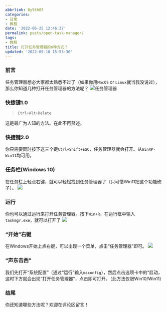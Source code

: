 ```yaml
---
abbrlink: 8y9th87
categories:
- 日常
- 教程
date: '2022-06-25 12:46:37'
permalink: posts/open-task-manager/
tags:
- 教程
title: 打开任务管理器的n种方式？
updated: '2022-09-18 15:53:36'
---
```

### 前言

任务管理器想必大家都太熟悉不过了（如果你用`MacOS` or `Linux`就当我没说过），那么你知道几种打开任务管理器的方法呢？
![任务管理器](https://off.cx/img/taskmgr.png)

<!-- more -->

### 快捷键1.0

> `Ctrl+Alt+Delete`

这是最广为人知的方法。在此不再赘述。

### 快捷键2.0

你只需要同时按下这三个键`Ctrl+Shift+ESC`，任务管理器就会打开。从`WinXP-Win11`均可用。

### 任务栏(Windows 10)

在任务栏上轻点右键，就可以轻松找到任务管理器了（只可惜Win11把这个功能~~砍了~~）。
![](https://off.cx/img/taskmgr1.png)

### 运行

你也可以通过运行来打开任务管理器。按下`Win+R`，在运行框中输入`taskmgr.exe`，就可以打开了
![](https://off.cx/img/taskmgr2.png)

### “开始”右键

在Windows开始上点右键，可以出现一个菜单，点击“任务管理器”即可。
![](https://off.cx/img/taskmgr3.png)

### “声东击西”

我们先打开“系统配置”（通过“运行”输入`msconfig`），然后点击选项卡中的“启动，这时下方就会出现“打开任务管理器”，点击即可打开。（此方法仅限Win10/Win11）

### 结尾

你还知道哪些方法呢？欢迎在评论区留言！
